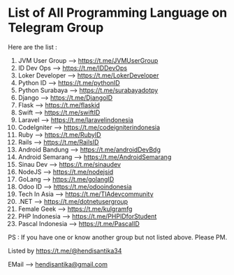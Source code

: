 # List of All Programming Language on Telegram Group


Here are the list :
1. JVM User Group --> https://t.me/JVMUserGroup
2. ID Dev Ops --> https://t.me/IDDevOps
3. Loker Developer --> https://t.me/LokerDeveloper
4. Python ID --> https://t.me/pythonID
5. Python Surabaya --> https://t.me/surabayadotpy
6. Django --> https://t.me/DjangoID
7. Flask --> https://t.me/flaskid
8. Swift --> https://t.me/swiftID
9. Laravel --> https://t.me/laravelindonesia
10. CodeIgniter --> https://t.me/codeigniterindonesia
11. Ruby --> https://t.me/RubyID
12. Rails --> https://t.me/RailsID
13. Android Bandung --> https://t.me/androidDevBdg
14. Android Semarang --> https://t.me/AndroidSemarang
15. Sinau Dev --> https://t.me/sinaudev
16. NodeJS --> https://t.me/nodejsid
17. GoLang --> https://t.me/golangID
18. Odoo ID --> https://t.me/odooindonesia
19. Tech In Asia --> https://t.me/TIAdevcommunity
20. .NET --> https://t.me/dotnetusergroup
21. Female Geek --> https://t.me/kulgramfg
22. PHP Indonesia  --> https://t.me/PHPIDforStudent
23. Pascal Indonesia --> https://t.me/PascalID


PS : If you have one or know another group but not listed above. Please PM.

Listed by  https://t.me/@hendisantika34

EMail --> hendisantika@gmail.com